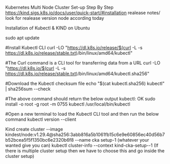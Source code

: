 Kubernetes Multi Node Cluster Set-up Step By Step
https://kind.sigs.k8s.io/docs/user/quick-start/#installation realease notes/ look for realease version node according today

Installation of Kubectl & KIND on Ubuntu

sudo apt update

#Install Kubectl CLI
curl -LO "https://dl.k8s.io/release/$(curl -L -s https://dl.k8s.io/release/stable.txt)/bin/linux/amd64/kubectl"

#The Curl command is a CLI tool for transferring data from a URL
curl -LO "https://dl.k8s.io/$(curl -L -s https://dl.k8s.io/release/stable.txt)/bin/linux/amd64/kubectl.sha256"

#Download the Kubectl checksum file
echo "$(cat kubectl.sha256) kubectl" | sha256sum --check

#The above command should return the below output
kubectl: OK
sudo install -o root -g root -m 0755 kubectl /usr/local/bin/kubectl

#Open a new terminal to load the Kubectl CLI tool and then run the below command
kubectl version --client

Kind create cluster --image kindest/node:v1.29.4@sha256:3abb816a5b1061fb15c6e9e60856ec40d56b7b52bcea5f5f1350bc6e2320b6f8 --name cka setup-1  (whatever your wanted give you can)
kubectl cluster-info --context kind-cka-setup--1   (If there is multiple cluster setup then we have to choose this and go inside the cluster setup)

